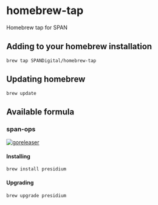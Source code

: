 # homebrew-tap
Homebrew tap for SPAN

## Adding to your homebrew installation

```brew tap SPANDigital/homebrew-tap```

## Updating homebrew

``brew update``

## Available formula

### span-ops

[![goreleaser](https://github.com/SPANDigital/span-ops/actions/workflows/release.yml/badge.svg)](https://github.com/SPANDigital/span-ops/actions/workflows/release.yml)

#### Installing

``brew install presidium``

#### Upgrading

``brew upgrade presidium``
